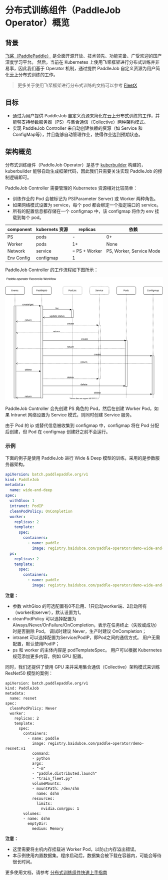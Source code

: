 # 分布式训练组件（PaddleJob Operator）概览

## 背景

[飞桨（PaddlePaddle）](https://github.com/paddlepaddle) 是全面开源开放、技术领先、功能完备、广受欢迎的国产深度学习平台。
然后，当前在 Kubernetes 上使用飞桨框架进行分布式训练并非易事，因此我们基于 Operator 机制，通过提供 PaddleJob 自定义资源为用户简化云上分布式训练的工作。

> 更多关于使用飞桨框架进行分布式训练的文档可以参考 [FleetX](https://fleet-x.readthedocs.io/en/latest/index.html)

## 目标

* 通过为用户提供 PaddleJob 自定义资源来简化在云上分布式训练的工作，并能够支持参数服务器（PS）与集合通信（Collective）两种架构模式。
* 实现 PaddleJob Controller 来自动创建依赖的资源（如 Service 和 ConfigMap等），并且能够自动管理作业，使得作业达到预期状态。

## 架构概览

分布式训练组件（PaddleJob Operator）是基于 [kuberbuilder](https://book.kubebuilder.io/) 构建的，kuberbuilder 能够自动生成框架代码，因此我们只需要关注实现 PaddleJob 的控制逻辑即可。

PaddleJob Controller 需要管理的 Kubernetes 资源相对比较简单：

* 训练作业的 Pod 会被标记为 PS(Parameter Server) 或 Worker 两种角色。
* 如果网络模式设置为 service，每个 pod 都会绑定一个指定端口的 service。
* 所有的配置信息都存储在一个 configmap 中，该 configmap 将作为 env 挂载到每个 pod。

| component | kubernets 资源 | replicas | 依赖 |
| --- | --- | --- | --- |
| PS | pods | - | 0+ | None |
| Worker | pods | 1+ | None |
| Network | service | = PS + Worker | PS, Worker, Service Mode |
| Env Config | configmap | 1 | |

PaddleJob Controller 的工作流程如下图所示：

![Workflow](../images/pd-op-reconcile.svg)

PaddleJob Controller 会先创建 PS 角色的 Pod，然后在创建 Worker Pod，如果 Intranet 网络设置为 Service 模式，则同时创建 Service 服务。

由于 Pod 的 ip 或替代信息被收集到 configmap 中，configmap 将在 Pod 分配后创建，但 Pod 在 configmap 创建好之前不会运行。


### 示例

下面的例子是使用 PaddleJob 进行 Wide & Deep 模型的训练，采用的是参数服务器架构。

```yaml
apiVersion: batch.paddlepaddle.org/v1
kind: PaddleJob
metadata:
  name: wide-and-deep
spec:
  withGloo: 1
  intranet: PodIP
  cleanPodPolicy: OnCompletion
  worker:
    replicas: 2
    template:
      spec:
        containers:
          - name: paddle
            image: registry.baidubce.com/paddle-operator/demo-wide-and-deep:v1
  ps:
    replicas: 2
    template:
      spec:
        containers:
          - name: paddle
            image: registry.baidubce.com/paddle-operator/demo-wide-and-deep:v1
```

**注意：**

* 参数 withGloo 的可选配置有0不启用、1只启动worker端、2启动所有（worker和server），默认设置为1。
* cleanPodPolicy 可以选择配置为 Always/Never/OnFailure/OnCompletion，表示在任务终止（失败或成功）时是否删除 Pod。 调试时建议 Never，生产时建议 OnCompletion；
* intranet 可以选择配置为Service/PodIP，即Pod之间的通信方式。 用户无需配置，默认使用PodIP；
* ps 和 worker 的主体内容是 podTemplateSpec。 用户可以根据 Kubernetes 规范添加更多内容，例如 GPU 配置。

同时，我们还提供了使用 GPU 来并采用集合通信（Collective）架构模式来训练 ResNet50 模型的案例：

```
apiVersion: batch.paddlepaddle.org/v1
kind: PaddleJob
metadata:
  name: resnet
spec:
  cleanPodPolicy: Never
  worker:
    replicas: 2
    template:
      spec:
        containers:
          - name: paddle
            image: registry.baidubce.com/paddle-operator/demo-resnet:v1
            command:
            - python
            args:
            - "-m"
            - "paddle.distributed.launch"
            - "train_fleet.py"
            volumeMounts:
            - mountPath: /dev/shm
              name: dshm
            resources:
              limits:
                nvidia.com/gpu: 1
        volumes:
        - name: dshm
          emptyDir:
            medium: Memory
```

**注意：**

* 这里需要将主机内存挂载进 Worker Pod，以防止内存溢出错误。
* 本示例使用内置数据集。程序启动后，数据集会被下载在容器内，可能会等待很长时间。

更多使用文档，请参考 [分布式训练组件快速上手指南](./paddlejob-tutorails.md)